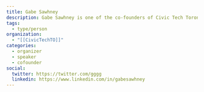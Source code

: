 ```yaml
---
title: Gabe Sawhney
description: Gabe Sawhney is one of the co-founders of Civic Tech Toronto.
tags:
  - type/person
organization:
  - "[[CivicTechTO]]"
categories:
  - organizer
  - speaker
  - cofounder
social:
  twitter: https://twitter.com/gggg
  linkedin: https://www.linkedin.com/in/gabesawhney
---
```


